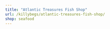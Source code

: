 ```yaml
---
title: "Atlantic Treasures Fish Shop"
url: /killybegs/atlantic-treasures-fish-shop/
shop: seafood
---
```

